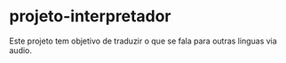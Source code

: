 # projeto-interpretador
Este projeto tem objetivo de traduzir o que se fala para outras linguas via audio.
